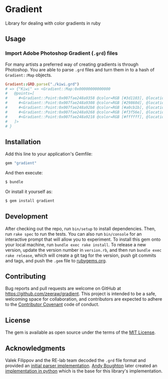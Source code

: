 # Gradient
Library for dealing with color gradients in ruby

## Usage

### Import Adobe Photoshop Gradient (`.grd`) files
For many artists a preferred way of creating gradients is through Photoshop.
You are able to parse `.grd` files and turn them in to a hash of `Gradient::Map` objects.

```ruby
Gradient::GRD.parse("./kiwi.grd")
# => {"Kiwi" => <Gradient::Map:0x00000000000000
#   @points=[
#     #<Gradient::Point:0x007fae248a9358 @color=RGB [#3d1103], @location=0.0>,
#     #<Gradient::Point:0x007fae248a9308 @color=RGB [#29860d], @location=0.386>,
#     #<Gradient::Point:0x007fae248a92b8 @color=RGB [#a0cb1b], @location=0.84>,
#     #<Gradient::Point:0x007fae248a9268 @color=RGB [#f3f56e], @location=0.927>,
#     #<Gradient::Point:0x007fae248a9218 @color=RGB [#ffffff], @location=1.0>
#   ]>
# }
```

## Installation
Add this line to your application's Gemfile:

```ruby
gem "gradient"
```

And then execute:

```bash
$ bundle
```

Or install it yourself as:

```bash
$ gem install gradient
```

## Development
After checking out the repo, run `bin/setup` to install dependencies. Then, run `rake spec` to run the tests. You can also run `bin/console` for an interactive prompt that will allow you to experiment.
To install this gem onto your local machine, run `bundle exec rake install`. To release a new version, update the version number in `version.rb`, and then run `bundle exec rake release`, which will create a git tag for the version, push git commits and tags, and push the `.gem` file to [rubygems.org](https://rubygems.org).

## Contributing
Bug reports and pull requests are welcome on GitHub at https://github.com/zeeraw/gradient. This project is intended to be a safe, welcoming space for collaboration, and contributors are expected to adhere to the [Contributor Covenant](contributor-covenant.org) code of conduct.

## License
The gem is available as open source under the terms of the [MIT License](http://opensource.org/licenses/MIT).

## Acknowledgments
Valek Filippov and the RE-lab team decoded the `.grd` file format and provided
an [initial parser implementation](https://gitorious.org/re-lab/graphics/source/781a65604d405f29c2da487820f64de8ddb0724d:photoshop/grd).
[Andy Boughton](https://github.com/abought) later created an [implementation in python](https://github.com/abought/grd_to_cmap) which is the base for this library's implementation.
